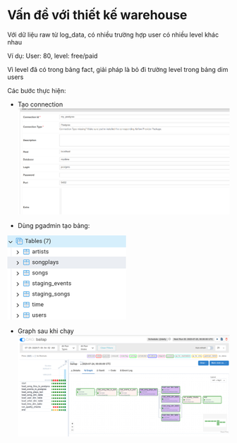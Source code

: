 # Vấn đề với thiết kế warehouse
Với dữ liệu raw từ log_data, có nhiều trường hợp user có nhiều level khác nhau

Ví dụ: User: 80, level: free/paid

Vì level đã có trong bảng fact, giải pháp là bỏ đi trường level trong bảng dim users

Các bước thực hiện:
- Tạo connection 
![Postgres Connection](assets/postgres_connection.png)

- Dùng pgadmin tạo bảng:

![Postgres Connection](assets/tables.png)

- Graph sau khi chạy
![Postgres Connection](assets/baitap.png)